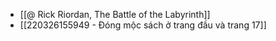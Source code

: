 - [[@ Rick Riordan, The Battle of the Labyrinth]]
- [[220326155949 - Đóng mộc sách ở trang đầu và trang 17]]
